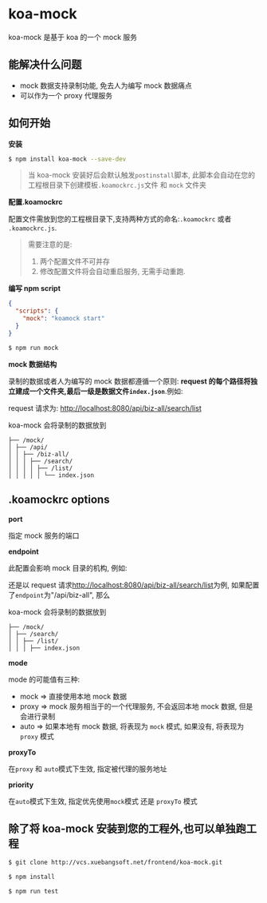 # koa-mock

koa-mock 是基于 koa 的一个 mock 服务

## 能解决什么问题

- mock 数据支持录制功能, 免去人为编写 mock 数据痛点
- 可以作为一个 proxy 代理服务

## 如何开始

**安装**

```bash
$ npm install koa-mock --save-dev
```

> 当 koa-mock 安装好后会默认触发`postinstall`脚本, 此脚本会自动在您的工程根目录下创建模板`.koamockrc.js`文件 和 `mock` 文件夹

**配置.koamockrc**

配置文件需放到您的工程根目录下,支持两种方式的命名:`.koamockrc` 或者 `.koamockrc.js`.

> 需要注意的是:
>
> 1. 两个配置文件不可并存
> 2. 修改配置文件将会自动重启服务, 无需手动重跑.

**编写 npm script**

```json
{
  "scripts": {
    "mock": "koamock start"
  }
}
```

```bash
$ npm run mock
```

**mock 数据结构**

录制的数据或者人为编写的 mock 数据都遵循一个原则: **request 的每个路径将独立建成一个文件夹,最后一级是数据文件`index.json`**.例如:

request 请求为: <http://localhost:8080/api/biz-all/search/list>

koa-mock 会将录制的数据放到

```
├── /mock/
│ ├── /api/
│ │ ├── /biz-all/
│ │ │ ├── /search/
│ │ │ │ ├── /list/
│ │ │ │ │ └── index.json
```

## .koamockrc options

**port**

指定 mock 服务的端口

**endpoint**

此配置会影响 mock 目录的机构, 例如:

还是以 request 请求<http://localhost:8080/api/biz-all/search/list>为例, 如果配置了`endpoint`为"/api/biz-all", 那么

koa-mock 会将录制的数据放到

```
├── /mock/
│ ├── /search/
│ │ ├── /list/
│ │ │ ├── index.json
```

**mode**

mode 的可能值有三种:

- mock => 直接使用本地 mock 数据
- proxy => mock 服务相当于的一个代理服务, 不会返回本地 mock 数据, 但是会进行录制
- auto => 如果本地有 mock 数据, 将表现为 `mock` 模式, 如果没有, 将表现为 `proxy` 模式

**proxyTo**

在`proxy` 和 `auto`模式下生效, 指定被代理的服务地址

**priority**

在`auto`模式下生效, 指定优先使用`mock`模式 还是 `proxyTo` 模式

## 除了将 koa-mock 安装到您的工程外,也可以单独跑工程

```bash
$ git clone http://vcs.xuebangsoft.net/frontend/koa-mock.git

$ npm install

$ npm run test
```
